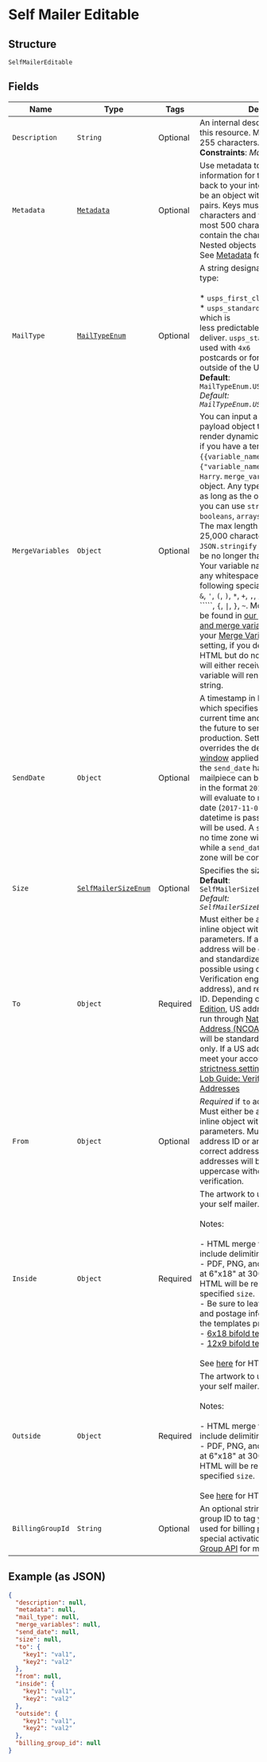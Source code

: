 
# Self Mailer Editable

## Structure

`SelfMailerEditable`

## Fields

| Name | Type | Tags | Description | Getter | Setter |
|  --- | --- | --- | --- | --- | --- |
| `Description` | `String` | Optional | An internal description that identifies this resource. Must be no longer than 255 characters.<br>**Constraints**: *Maximum Length*: `255` | String getDescription() | setDescription(String description) |
| `Metadata` | [`Metadata`](/doc/models/metadata.md) | Optional | Use metadata to store custom information for tagging and labeling back to your internal systems. Must be an object with up to 20 key-value pairs. Keys must be at most 40 characters and values must be at most 500 characters. Neither can contain the characters `"` and `\`. Nested objects are not supported. See [Metadata](#section/Metadata) for more information. | Metadata getMetadata() | setMetadata(Metadata metadata) |
| `MailType` | [`MailTypeEnum`](/doc/models/mail-type-enum.md) | Optional | A string designating the mail postage type:<br><br>* `usps_first_class` - (default)<br>* `usps_standard` - a [cheaper option](https://lob.com/pricing/print-mail#compare) which is<br>  less predictable and takes longer to deliver. `usps_standard` cannot be used with `4x6`<br>  postcards or for any postcards sent outside of the United States.<br>**Default**: `MailTypeEnum.USPS_FIRST_CLASS`<br>*Default: `MailTypeEnum.USPS_FIRST_CLASS`* | MailTypeEnum getMailType() | setMailType(MailTypeEnum mailType) |
| `MergeVariables` | `Object` | Optional | You can input a merge variable payload object to your template to render dynamic content. For example, if you have a template like: `{{variable_name}}`, pass in `{"variable_name": "Harry"}` to render `Harry`. `merge_variables` must be an object. Any type of value is accepted as long as the object is valid JSON; you can use `strings`, `numbers`, `booleans`, `arrays`, `objects`, or `null`. The max length of the object is 25,000 characters. If you call `JSON.stringify` on your object, it can be no longer than 25,000 characters. Your variable names cannot contain any whitespace or any of the following special characters: `!`, `"`, `#`, `%`, `&`, `'`, `(`, `)`, `*`, `+`, `,`, `/`, `;`, `<`, `=`, `>`, `@`, `[`, `\`, `]`, `^`, `````, `{`, `\|`, `}`, `~`. More instructions can be found in [our guide to using html and merge variables](https://lob.com/resources/guides/general/using-html-and-merge-variables). Depending on your [Merge Variable strictness](https://dashboard.lob.com/#/settings/account) setting, if you define variables in your HTML but do not pass them here, you will either receive an error or the variable will render as an empty string. | Object getMergeVariables() | setMergeVariables(Object mergeVariables) |
| `SendDate` | `Object` | Optional | A timestamp in ISO 8601 format which specifies a date after the current time and up to 180 days in the future to send the letter off for production. Setting a send date overrides the default [cancellation window](#section/Cancellation-Windows) applied to the mailpiece. Until the `send_date` has passed, the mailpiece can be canceled. If a date in the format `2017-11-01` is passed, it will evaluate to midnight UTC of that date (`2017-11-01T00:00:00.000Z`). If a datetime is passed, that exact time will be used. A `send_date` passed with no time zone will default to UTC, while a `send_date` passed with a time zone will be converted to UTC. | Object getSendDate() | setSendDate(Object sendDate) |
| `Size` | [`SelfMailerSizeEnum`](/doc/models/self-mailer-size-enum.md) | Optional | Specifies the size of the self mailer.<br>**Default**: `SelfMailerSizeEnum.ENUM_6X18_BIFOLD`<br>*Default: `SelfMailerSizeEnum.ENUM_6X18_BIFOLD`* | SelfMailerSizeEnum getSize() | setSize(SelfMailerSizeEnum size) |
| `To` | `Object` | Required | Must either be an address ID or an inline object with correct address parameters. If an object is used, an address will be created, corrected, and standardized for free whenever possible using our US Address Verification engine (if it is a US address), and returned back with an ID. Depending on your [Print & Mail Edition](https://dashboard.lob.com/#/settings/editions), US addresses may also be run through [National Change of Address (NCOA)](https://lob.com/docs#ncoa). Non-US addresses will be standardized into uppercase only. If a US address used does not meet your account’s [US Mail strictness setting](https://dashboard.lob.com/#/settings/account), the request will fail. [Lob Guide: Verification of Mailing Addresses](https://www.lob.com/guides#mailing_addresses) | Object getTo() | setTo(Object to) |
| `From` | `Object` | Optional | *Required* if `to` address is international. Must either be an address ID or an inline object with correct address parameters. Must either be an address ID or an inline object with correct address parameters. All addresses will be standardized into uppercase without being modified by verification. | Object getFrom() | setFrom(Object from) |
| `Inside` | `Object` | Required | The artwork to use as the inside of your self mailer.<br><br>Notes:<br><br>- HTML merge variables should not include delimiting whitespace.<br>- PDF, PNG, and JPGs must be sized at 6"x18" at 300 DPI, while supplied HTML will be rendered to the specified `size`.<br>- Be sure to leave room for address and postage information by following the templates provided here:<br>  - [6x18 bifold template](https://s3-us-west-2.amazonaws.com/public.lob.com/assets/templates/self_mailers/6x18_sfm_bifold_template.pdf)<br>  - [12x9 bifold template](https://s3-us-west-2.amazonaws.com/public.lob.com/assets/templates/self_mailers/12x9_sfm_bifold_template.pdf)<br><br>See [here](#section/HTML-Examples) for HTML examples. | Object getInside() | setInside(Object inside) |
| `Outside` | `Object` | Required | The artwork to use as the outside of your self mailer.<br><br>Notes:<br><br>- HTML merge variables should not include delimiting whitespace.<br>- PDF, PNG, and JPGs must be sized at 6"x18" at 300 DPI, while supplied HTML will be rendered to the specified `size`.<br><br>See [here](#section/HTML-Examples) for HTML examples. | Object getOutside() | setOutside(Object outside) |
| `BillingGroupId` | `String` | Optional | An optional string with the billing group ID to tag your usage with. Is used for billing purposes. Requires special activation to use. See [Billing Group API](https://lob.github.io/lob-openapi/#tag/Billing-Groups) for more information. | String getBillingGroupId() | setBillingGroupId(String billingGroupId) |

## Example (as JSON)

```json
{
  "description": null,
  "metadata": null,
  "mail_type": null,
  "merge_variables": null,
  "send_date": null,
  "size": null,
  "to": {
    "key1": "val1",
    "key2": "val2"
  },
  "from": null,
  "inside": {
    "key1": "val1",
    "key2": "val2"
  },
  "outside": {
    "key1": "val1",
    "key2": "val2"
  },
  "billing_group_id": null
}
```

